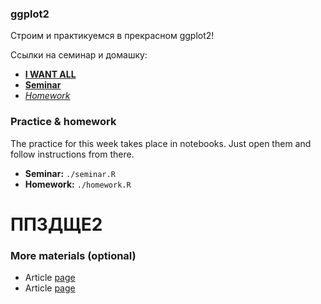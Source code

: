 ### ggplot2
Строим и практикуемся в прекрасном ggplot2!

Ссылки на семинар и домашку:
- [__I WANT ALL__](https://yadi.sk/d/kFEi_abX3uXt_w)
- [__Seminar__]()
- [_Homework_]()


### Practice & homework
The practice for this week takes place in notebooks. Just open them and follow instructions from there.
* __Seminar:__ `./seminar.R`
* __Homework:__ `./homework.R`

# ППЗДЩЕ2

### More materials (optional)
* Article [page](http://www.cookbook-r.com/Graphs/)
* Article [page](https://ggplot2.tidyverse.org/reference/)

